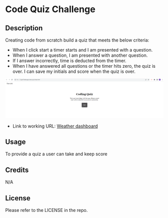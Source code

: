 # Code Quiz Challenge

## Description

Creating code from scratch build a quiz that meets the below criteria:

- When I click start a timer starts and I am presented with a question.
- When I answer a question, I am presented with another question.
- If I answer incorrectly, time is deducted from the timer.
- When I have answered all questions or the timer hits zero, the quiz is over.
I can save my initials and score when the quiz is over.

![weather dashboard](./images/Screenshot.png)

- Link to working URL: [Weather dashboard](https://csmith0414.github.io/weather-dashboard/)

## Usage

To provide a quiz a user can take and keep score

## Credits

N/A

## License

Please refer to the LICENSE in the repo.